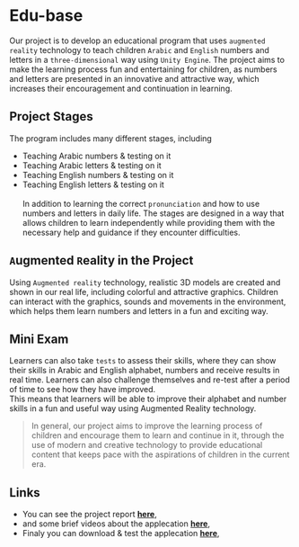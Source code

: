 # Edu-base
Our project is to develop an educational program that uses `augmented reality` technology to teach children `Arabic` and `English` numbers and letters in a `three-dimensional` way using `Unity Engine`. The project aims to make the learning process fun and entertaining for children, as numbers and letters are presented in an innovative and attractive way, which increases their encouragement and continuation in learning.</br>
## Project Stages
The program includes many different stages, including
  * Teaching Arabic numbers & testing on it
  * Teaching Arabic letters & testing on it
  * Teaching English numbers & testing on it
  * Teaching English letters & testing on it</br></br>
In addition to learning the correct `pronunciation` and how to use numbers and letters in daily life. The stages are designed in a way that allows children to learn independently while providing them with the necessary help and guidance if they encounter difficulties.</br>

## `A`ugmented `R`eality in the Project
Using `Augmented reality` technology, realistic 3D models are created and shown in our real life, including colorful and attractive graphics. Children can interact with the graphics, sounds and movements in the environment, which helps them learn numbers and letters in a fun and exciting way.</br>

## Mini Exam
Learners can also take `tests` to assess their skills, where they can show their skills in Arabic and English alphabet, numbers and receive results in real time. Learners can also challenge themselves and re-test after a period of time to see how they have improved.</br>
This means that learners will be able to improve their alphabet and number skills in a fun and useful way using Augmented Reality technology.</br>

 > In general, our project aims to improve the learning process of children and encourage them to learn and continue in it, through the  use of modern and creative technology to provide educational content that keeps pace with the aspirations of children in the current era.</br>
## Links
* You can see the project report <b>[here](https://drive.google.com/file/d/1c8OvIIivvlRHEPULORfSUe52kj2Q3lAU/view)</b>,</br>
* and some brief videos about the applecation <b>[here](https://photos.app.goo.gl/ANaSnVNPR39HWYsf8)</b>,</br>
* Finaly you can download & test the applecation <b>[here](https://www.mediafire.com/file/m56n0nbru8xayjh/Edu-Base.apk/file)</b>,
